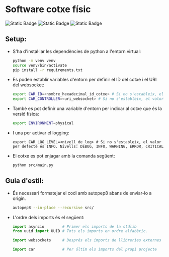 # Software cotxe físic

![Static Badge](https://img.shields.io/badge/Python-3.11-gray?style=for-the-badge&logo=python&logoColor=white&labelColor=%233671a2) ![Static Badge](https://img.shields.io/badge/Nix-24.11-gray?style=for-the-badge&logo=nixos&logoColor=white&labelColor=%237eb7e1) ![Static Badge](https://img.shields.io/badge/License-MIT%2FApache-gray?style=for-the-badge&logo=gitbook&logoColor=white&labelColor=blue)

## Setup:
- S'ha d'instal·lar les dependències de python a l'entorn virtual:
  ```bash
  python -m venv venv
  source venv/bin/activate
  pip install -r requirements.txt
  ```
- Es poden establir variables d'entorn per definir el ID del cotxe i el URI del websocket:
  ```bash
  export CAR_ID=<nombre_hexadecimal_id_cotxe> # Si no s'estableix, el valor per defecte és 0x346B9B94
  export CAR_CONTROLLER=<uri_websocket> # Si no s'estableix, el valor per defecte és ws://192.168.10.11:8765
  ```
- També es pot definir una variable d'entorn per indicar al cotxe que és la versió física:
  ```bash
  export ENVIRONMENT=physical
  ```
- I una per activar el logging:
  ```
  export CAR_LOG_LEVEL=<nivell_de_log> # Si no s'estableix, el valor per defecte és INFO. Nivells: DEBUG, INFO, WARNING, ERROR, CRITICAL
  ```
- El cotxe es pot enjagar amb la comanda següent:
  ```bash
  python src/main.py
  ```

## Guia d'estil:
- És necessari formatejar el codi amb autopep8 abans de enviar-lo a origin.
  ```bash
  autopep8 --in-place --recursive src/
  ```
- L'ordre dels imports és el següent:
  ```python
  import asyncio        # Primer els imports de la stdlib
  from uuid import UUID # Tots els imports en ordre alfabètic.
  
  import websockets     # Després els imports de llibreries externes

  import car            # Per últim els imports del propi projecte
  ```
